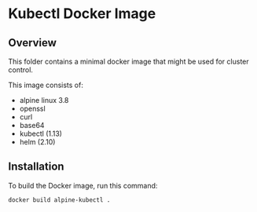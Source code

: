# Kubectl Docker Image

## Overview

This folder contains a minimal docker image that might be used for cluster control. 

This image consists of:

- alpine linux 3.8
- openssl
- curl
- base64
- kubectl (1.13)
- helm (2.10)

## Installation

To build the Docker image, run this command:

```bash
docker build alpine-kubectl .
```
